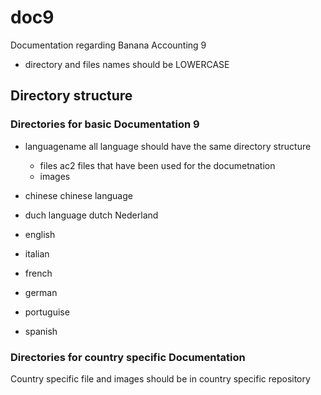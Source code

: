 # doc9
Documentation regarding Banana Accounting 9

- directory and files names should be LOWERCASE

## Directory structure
### Directories for basic Documentation 9 

- languagename
  all language should have the same directory structure
  - files 
    ac2 files that have been used for the documetnation
  - images

- chinese 
  chinese language
- duch
   language dutch Nederland
- english 
- italian 
- french 
- german 
- portuguise 
- spanish 
  
### Directories for country specific  Documentation 
Country specific file and images should be in country specific repository
